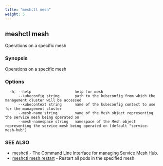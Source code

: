 ```yaml
---
title: "meshctl mesh"
weight: 5
---
```

## meshctl mesh

Operations on a specific mesh

### Synopsis

Operations on a specific mesh

### Options

```
  -h, --help                    help for mesh
      --kubeconfig string       path to the kubeconfig from which the management cluster will be accessed
      --kubecontext string      name of the kubeconfig context to use for the management cluster
      --mesh-name string        name of the Mesh object representing the service mesh being operated on
      --mesh-namespace string   namespace of the Mesh object representing the service mesh being operated on (default "service-mesh-hub")
```

### SEE ALSO

* [meshctl](../meshctl)	 - The Command Line Interface for managing Service Mesh Hub.
* [meshctl mesh restart](../meshctl_mesh_restart)	 - Restart all pods in the specified mesh

